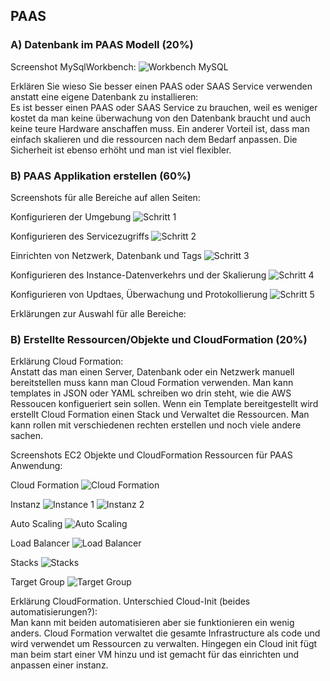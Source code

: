 ## PAAS

### A) Datenbank im PAAS Modell (20%)
Screenshot MySqlWorkbench:
![Workbench MySQL](image.png)

Erklären Sie wieso Sie besser einen PAAS oder SAAS Service verwenden anstatt eine eigene Datenbank zu installieren: <br>
Es ist besser einen PAAS oder SAAS Service zu brauchen, weil es weniger kostet da man keine überwachung von den Datenbank braucht und auch keine teure Hardware anschaffen muss. Ein anderer Vorteil ist, dass man einfach skalieren und die ressourcen nach dem Bedarf anpassen. Die Sicherheit ist ebenso erhöht und man ist viel flexibler.

### B) PAAS Applikation erstellen (60%)
Screenshots für alle Bereiche auf allen Seiten:

Konfigurieren der Umgebung
![Schritt 1](image-1.png)

Konfigurieren des Servicezugriffs
![Schritt 2](image-2.png)

Einrichten von Netzwerk, Datenbank und Tags
![Schritt 3](image-3.png)

Konfigurieren des Instance-Datenverkehrs und der Skalierung
![Schritt 4](image-4.png)

Konfigurieren von Updtaes, Überwachung und Protokollierung
![Schritt 5](image-5.png)

Erklärungen zur Auswahl für alle Bereiche:

### B) Erstellte Ressourcen/Objekte und CloudFormation (20%)
Erklärung Cloud Formation:<br>
Anstatt das man einen Server, Datenbank oder ein Netzwerk manuell bereitstellen muss kann man Cloud Formation verwenden. Man kann templates in JSON oder YAML schreiben wo drin steht, wie die AWS Ressoucen konfigueriert sein sollen. Wenn ein Template bereitgestellt wird erstellt Cloud Formation einen Stack und Verwaltet die Ressourcen. Man kann rollen mit verschiedenen rechten erstellen und noch viele andere sachen.

Screenshots EC2 Objekte und CloudFormation Ressourcen für PAAS Anwendung:<br>

Cloud Formation
![Cloud Formation](image-6.png)

Instanz
![Instance 1](image-7.png)
![Instanz 2](image-8.png)

Auto Scaling
![Auto Scaling](image-9.png)

Load Balancer
![Load Balancer](image-11.png)

Stacks 
![Stacks](image-12.png)

Target Group
![Target Group](image-13.png)

Erklärung CloudFormation. Unterschied Cloud-Init (beides automatisierungen?):<br>
Man kann mit beiden automatisieren aber sie funktionieren ein wenig anders. Cloud Formation verwaltet die gesamte Infrastructure als code und wird verwendet um Ressourcen zu verwalten. Hingegen ein Cloud init fügt man beim start einer VM hinzu und ist gemacht für das einrichten und anpassen einer instanz. 